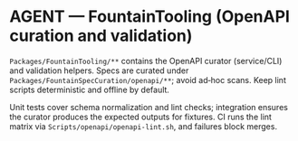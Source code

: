 # AGENT — FountainTooling (OpenAPI curation and validation)

`Packages/FountainTooling/**` contains the OpenAPI curator (service/CLI) and validation helpers. Specs are curated under `Packages/FountainSpecCuration/openapi/**`; avoid ad‑hoc scans. Keep lint scripts deterministic and offline by default.

Unit tests cover schema normalization and lint checks; integration ensures the curator produces the expected outputs for fixtures. CI runs the lint matrix via `Scripts/openapi/openapi-lint.sh`, and failures block merges.
